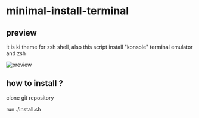 # minimal-install-terminal
## preview

it is ki theme for zsh shell, also this script install "konsole" terminal emulator and zsh

![preview](https://github.com/semichuk/minimal-install-terminal/raw/main/imag.png)
## how to install ?
clone git repository

run ./install.sh
